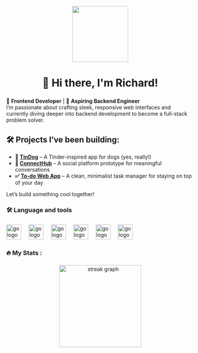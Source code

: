 <div align="center">
  <img height="150" src="https://media.giphy.com/media/M9gbBd9nbDrOTu1Mqx/giphy.gif"  />
</div>

###

<h1 align="center">👋 Hi there, I'm Richard!</h1>

###


🚀 **Frontend Developer** | 🌱 **Aspiring Backend Engineer**  
I’m passionate about crafting sleek, responsive web interfaces and currently diving deeper into backend development to become a full-stack problem solver.


## 🛠️ Projects I’ve been building:
- **🐶 [TinDog]** – A Tinder-inspired app for dogs (yes, really!)
- **💬 [ConnectHub]** – A social platform prototype for meaningful conversations
- **✅ [To-do Web App]** – A clean, minimalist task manager for staying on top of your day

Let’s build something cool together!


<h3 align="left">🛠 Language and tools</h3>

###

<div align="left">

  <img src="https://cdn.jsdelivr.net/gh/devicons/devicon@latest/icons/javascript/javascript-original.svg" height="40" alt="go logo" />
  <img width="12" />        


<img src="https://cdn.jsdelivr.net/gh/devicons/devicon@latest/icons/tailwindcss/tailwindcss-original.svg"  height="40" alt="go logo" />
  <img width="12" />     
          
 <img src="https://cdn.jsdelivr.net/gh/devicons/devicon@latest/icons/react/react-original.svg" height="40" alt="go logo" />
  <img width="12" />
  
<img src="https://cdn.jsdelivr.net/gh/devicons/devicon@latest/icons/typescript/typescript-original.svg" height="40" alt="go logo" />
  <img width="12" /> 

  
<img src="https://cdn.jsdelivr.net/gh/devicons/devicon@latest/icons/python/python-original.svg" height="40" alt="go logo" />
  <img width="12" /> 
  
<img src="https://cdn.jsdelivr.net/gh/devicons/devicon@latest/icons/nextjs/nextjs-original.svg" height="40" alt="go logo" />
  <img width="12" /> 

</div>

###

<h3 align="left">🔥   My Stats :</h3>

###

<div align="center">
  <img src="https://streak-stats.demolab.com?user=nebulascout&locale=en&mode=daily&theme=dark&hide_border=false&border_radius=5&order=3" height="220" alt="streak graph"  />
</div>

###


[linkedin]: https://linkedin.com/in/richard-kabi/
[TinDog]: https://github.com/NebulaScout/TinDog/
[ConnectHub]: https://github.com/NebulaScout/ConnectHub
[To-do web app]: https://github.com/NebulaScout/react-to-do
